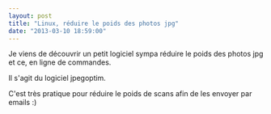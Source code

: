 ```yaml
---
layout: post
title: "Linux, réduire le poids des photos jpg"
date: "2013-03-10 18:59:00"
---
```

Je viens de découvrir un petit logiciel sympa réduire le poids des photos jpg et ce, en ligne de commandes.

Il s'agit du logiciel jpegoptim.

C'est très pratique pour réduire le poids de scans afin de les envoyer par emails :)

<script src="http://pastebin.com/embed_js.php?i=ZJkQYzki"></script>
